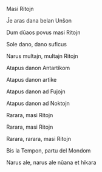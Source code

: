 Masi Ritojn


Ĵe aras dana belan Unŝon

Dum dŭaos povus masi Ritojn

Sole dano, dano suficus

Narus multajn, multajn Ritojn

Atapus danon Antartikom

Atapus danon artike

Atapus danon ad Fujojn

Atapus danon ad Noktojn

Rarara, masi Ritojn

Rarara, masi Ritojn

Rarara, rarara, masi Ritojn

Bis la Tempon, partu del Mondom

Narus ale, narus ale nŭana et hikara

